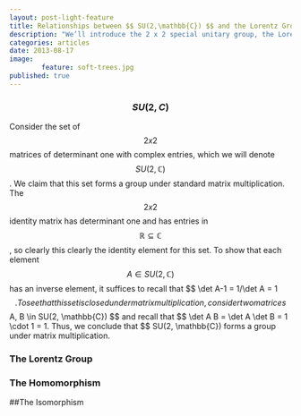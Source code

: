 ```yaml
---
layout: post-light-feature
title: Relationships between $$ SU(2,\mathbb{C}) $$ and the Lorentz Group
description: "We’ll introduce the 2 x 2 special unitary group, the Lorentz group, and some close relationships between them. The results have very important physical applications which we will explore in later articles. "
categories: articles
date: 2013-08-17
image: 
        feature: soft-trees.jpg
published: true
---
```


### $$ SU(2,C) $$

Consider the set of $$ 2 x 2 $$ matrices of determinant one with complex entries, which we will denote $$ SU(2, \mathbb{C}) $$. We claim that this set forms a group under standard matrix multiplication. The $$ 2 x 2 $$ identity matrix has determinant one and has entries in $$ \mathbb{R} \subseteq \mathbb{C} $$, so clearly this clearly the identity element for this set. To show that each element $$ A \in SU(2, \mathbb{C}) $$ has an inverse element, it suffices to recall that \$$ \det A-1 = 1/\det A = 1 $$. To see that this set is closed under matrix multiplication, consider two matrices $$ A, B \in SU(2, \mathbb{C}) $$ and recall that \$$ \det A B = \det A \det B = 1 \cdot 1 = 1. Thus, we conclude that \$$ SU(2, \mathbb{C}) forms a group under matrix multiplication. 

### The Lorentz Group

### The Homomorphism

##The Isomorphism
